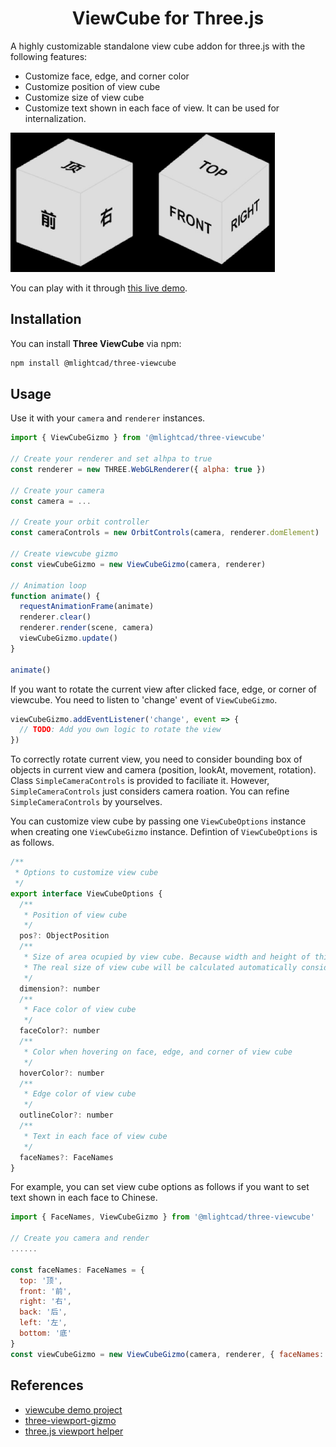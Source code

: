 <h1 align="center">ViewCube for Three.js</h1>

A highly customizable standalone view cube addon for three.js with the following features:

- Customize face, edge, and corner color
- Customize position of view cube
- Customize size of view cube
- Customize text shown in each face of view. It can be used for internalization.

<img src="./doc/viewcube.jpg" width="423" height="223" alt="ViewCube Example">

You can play with it through [this live demo](https://mlight-lee.github.io/three-viewcube/).

## Installation

You can install **Three ViewCube** via npm:

```bash
npm install @mlightcad/three-viewcube
```

## Usage

Use it with your `camera` and `renderer` instances.

```javascript
import { ViewCubeGizmo } from '@mlightcad/three-viewcube'

// Create your renderer and set alhpa to true
const renderer = new THREE.WebGLRenderer({ alpha: true })

// Create your camera
const camera = ...

// Create your orbit controller
const cameraControls = new OrbitControls(camera, renderer.domElement)

// Create viewcube gizmo
const viewCubeGizmo = new ViewCubeGizmo(camera, renderer)

// Animation loop
function animate() {
  requestAnimationFrame(animate)
  renderer.clear()
  renderer.render(scene, camera)
  viewCubeGizmo.update()
}

animate()
```

If you want to rotate the current view after clicked face, edge, or corner of viewcube. You need to listen to 'change' event of `ViewCubeGizmo`.

```javascript
viewCubeGizmo.addEventListener('change', event => {
  // TODO: Add you own logic to rotate the view
})
```

To correctly rotate current view, you need to consider bounding box of objects in current view and camera (position, lookAt, movement, rotation). Class `SimpleCameraControls` is provided to faciliate it. However, `SimpleCameraControls` just considers camera roation. You can refine `SimpleCameraControls` by yourselves.

You can customize view cube by passing one `ViewCubeOptions` instance when creating one `ViewCubeGizmo` instance. Defintion of `ViewCubeOptions` is as follows.

```javascript
/**
 * Options to customize view cube
 */
export interface ViewCubeOptions {
  /**
   * Position of view cube
   */
  pos?: ObjectPosition
  /**
   * Size of area ocupied by view cube. Because width and height of this area is same, it is single value.
   * The real size of view cube will be calculated automatically considering rotation.
   */
  dimension?: number
  /**
   * Face color of view cube
   */
  faceColor?: number
  /**
   * Color when hovering on face, edge, and corner of view cube
   */
  hoverColor?: number
  /**
   * Edge color of view cube
   */
  outlineColor?: number
  /**
   * Text in each face of view cube
   */
  faceNames?: FaceNames
}

```

For example, you can set view cube options as follows if you want to set text shown in each face to Chinese.

```javascript
import { FaceNames, ViewCubeGizmo } from '@mlightcad/three-viewcube'

// Create you camera and render
......

const faceNames: FaceNames = {
  top: '顶',
  front: '前',
  right: '右',
  back: '后',
  left: '左',
  bottom: '底'
}
const viewCubeGizmo = new ViewCubeGizmo(camera, renderer, { faceNames: faceNames })

```

## References
- [viewcube demo project](https://codesandbox.io/s/y35w749501?file=/src/index.js)
- [three-viewport-gizmo](https://github.com/Fennec-hub/three-viewport-gizmo/)
- [three.js viewport helper](https://github.com/mrdoob/three.js/blob/dev/examples/jsm/helpers/ViewHelper.js)

